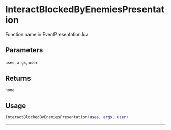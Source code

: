 # InteractBlockedByEnemiesPresentation
Function name in EventPresentation.lua
## Parameters
`usee`, `args`, `user`
## Returns
`none`
## Usage
```lua
InteractBlockedByEnemiesPresentation(usee, args, user)
```
---
